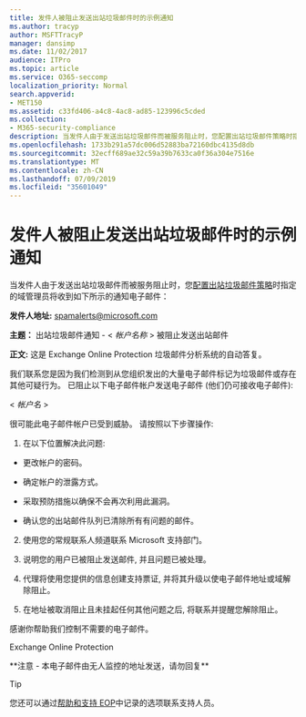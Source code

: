 ```yaml
---
title: 发件人被阻止发送出站垃圾邮件时的示例通知
ms.author: tracyp
author: MSFTTracyP
manager: dansimp
ms.date: 11/02/2017
audience: ITPro
ms.topic: article
ms.service: O365-seccomp
localization_priority: Normal
search.appverid:
- MET150
ms.assetid: c33fd406-a4c8-4ac8-ad85-123996c5cded
ms.collection:
- M365-security-compliance
description: 当发件人由于发送出站垃圾邮件而被服务阻止时，您配置出站垃圾邮件策略时指定的域管理员将收到如下所示的通知电子邮件：
ms.openlocfilehash: 1733b291a57dc006d52883ba72160dbc4135d8db
ms.sourcegitcommit: 32ecff689ae32c59a39b7633ca0f36a304e7516e
ms.translationtype: MT
ms.contentlocale: zh-CN
ms.lasthandoff: 07/09/2019
ms.locfileid: "35601049"
---
```

# <a name="sample-notification-when-a-sender-is-blocked-sending-outbound-spam"></a>发件人被阻止发送出站垃圾邮件时的示例通知

当发件人由于发送出站垃圾邮件而被服务阻止时，您[配置出站垃圾邮件策略](configure-the-outbound-spam-policy.md)时指定的域管理员将收到如下所示的通知电子邮件： 
  
 **发件人地址:** spamalerts@microsoft.com 
  
 **主题：** 出站垃圾邮件通知 - \<  *帐户名称*  \> 被阻止发送出站邮件 
  
 **正文:** 这是 Exchange Online Protection 垃圾邮件分析系统的自动答复。 
  
我们联系您是因为我们检测到从您组织发出的大量电子邮件标记为垃圾邮件或存在其他可疑行为。 已阻止以下电子邮件帐户发送电子邮件 (他们仍可接收电子邮件):
  
\< *帐户名*  \> 
  
很可能此电子邮件帐户已受到威胁。 请按照以下步骤操作:
  
1. 在以下位置解决此问题:
    
  - 更改帐户的密码。
    
  - 确定帐户的泄露方式。
    
  - 采取预防措施以确保不会再次利用此漏洞。
    
  - 确认您的出站邮件队列已清除所有有问题的邮件。
    
2. 使用您的常规联系人频道联系 Microsoft 支持部门。
    
3. 说明您的用户已被阻止发送邮件, 并且问题已被处理。
    
4. 代理将使用您提供的信息创建支持票证, 并将其升级以使电子邮件地址或域解除阻止。
    
5. 在地址被取消阻止且未挂起任何其他问题之后, 将联系并提醒您解除阻止。
    
感谢你帮助我们控制不需要的电子邮件。
  
Exchange Online Protection
  
\*\*注意 - 本电子邮件由无人监控的地址发送，请勿回复\*\*
  
> [!TIP]
> 您还可以通过[帮助和支持 EOP](eop/help-and-support-for-eop.md)中记录的选项联系支持人员。 
  

